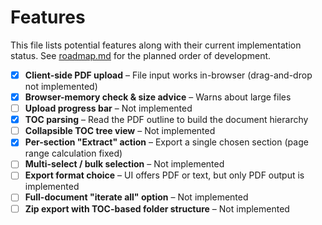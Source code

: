 # Features
This file lists potential features along with their current implementation status. See [roadmap.md](roadmap.md) for the planned order of development.

- [x] **Client-side PDF upload** – File input works in-browser (drag-and-drop not implemented)
- [x] **Browser-memory check & size advice** – Warns about large files
- [ ] **Upload progress bar** – Not implemented
- [x] **TOC parsing** – Read the PDF outline to build the document hierarchy
- [ ] **Collapsible TOC tree view** – Not implemented
- [x] **Per-section "Extract" action** – Export a single chosen section (page range calculation fixed)
- [ ] **Multi-select / bulk selection** – Not implemented
- [ ] **Export format choice** – UI offers PDF or text, but only PDF output is implemented
- [ ] **Full-document "iterate all" option** – Not implemented
- [ ] **Zip export with TOC-based folder structure** – Not implemented
